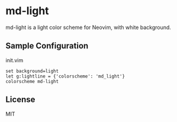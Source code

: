 # md-light

md-light is a light color scheme for Neovim, with white background.

## Sample Configuration

init.vim

``` vim-script
set background=light
let g:lightline = {'colorscheme': 'md_light'}
colorscheme md-light
```

## License

MIT
